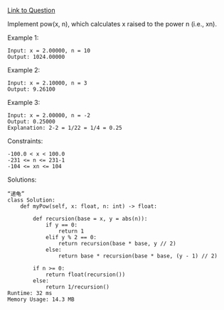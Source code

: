 [Link to Question](https://leetcode.com/explore/interview/card/top-interview-questions-medium/113/math/818/)




Implement pow(x, n), which calculates x raised to the power n (i.e., xn).

 

Example 1:
```
Input: x = 2.00000, n = 10
Output: 1024.00000
```
Example 2:
```
Input: x = 2.10000, n = 3
Output: 9.26100
```
Example 3:
```
Input: x = 2.00000, n = -2
Output: 0.25000
Explanation: 2-2 = 1/22 = 1/4 = 0.25
 ```

Constraints:
```
-100.0 < x < 100.0
-231 <= n <= 231-1
-104 <= xn <= 104
```

Solutions:
```
“递龟”
class Solution:
    def myPow(self, x: float, n: int) -> float:
        
        def recursion(base = x, y = abs(n)):
            if y == 0:
                return 1
            elif y % 2 == 0:
                return recursion(base * base, y // 2)
            else:
                return base * recursion(base * base, (y - 1) // 2)
            
        if n >= 0:
            return float(recursion())
        else:
            return 1/recursion()
Runtime: 32 ms
Memory Usage: 14.3 MB
```